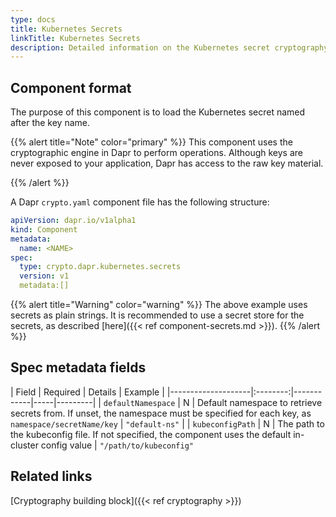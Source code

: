 ```yaml
---
type: docs
title: Kubernetes Secrets
linkTitle: Kubernetes Secrets
description: Detailed information on the Kubernetes secret cryptography component
---
```


## Component format

The purpose of this component is to load the Kubernetes secret named after the key name.

{{% alert title="Note" color="primary" %}}
This component uses the cryptographic engine in Dapr to perform operations. Although keys are never exposed to your application, Dapr has access to the raw key material.

{{% /alert %}}

A Dapr `crypto.yaml` component file has the following structure:

```yaml
apiVersion: dapr.io/v1alpha1
kind: Component
metadata:
  name: <NAME>
spec:
  type: crypto.dapr.kubernetes.secrets
  version: v1
  metadata:[]
```

{{% alert title="Warning" color="warning" %}}
The above example uses secrets as plain strings. It is recommended to use a secret store for the secrets, as described [here]({{< ref component-secrets.md >}}).
{{% /alert %}}

## Spec metadata fields

\| Field              | Required |  Details | Example |
\|--------------------|:--------:|------------|-----|---------|
\| `defaultNamespace` | N | Default namespace to retrieve secrets from. If unset, the namespace must be specified for each key, as `namespace/secretName/key` | `"default-ns"` |
\| `kubeconfigPath` | N | The path to the kubeconfig file. If not specified, the component uses the default in-cluster config value | `"/path/to/kubeconfig"`

## Related links

[Cryptography building block]({{< ref cryptography >}})

